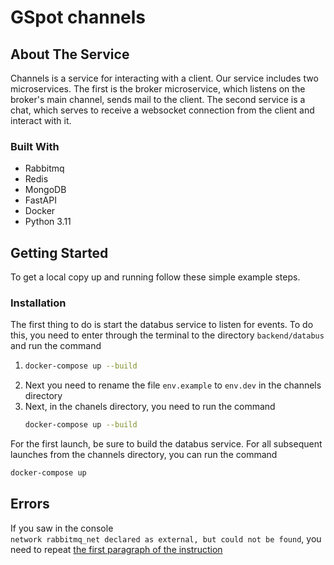 <a name="readme-channels"></a>
<h1>GSpot сhannels</h1>

<!-- PROJECT LOGO -->
<!-- TABLE OF CONTENTS -->

[//]: # ()
[//]: # (<details>)

[//]: # (  <summary> <b>Navigation</b></summary>)

[//]: # (  <ol>)

[//]: # (    <li>)

[//]: # (      <a href="#about-the-service">About The service</a> )

[//]: # (    </li>)

[//]: # (    <li>)

[//]: # (      <a href="#getting-started">Getting Started</a>)

[//]: # (      <ul>)

[//]: # (        <li><a href="#installation">Installation</a></li>)

[//]: # (      </ul>)

[//]: # (    </li>)

[//]: # (    <li><a href="#usage">Usage</a></li>)

[//]: # (    <li><a href="#acknowledgments">Acknowledgments</a></li>)

[//]: # (  </ol>)

[//]: # (</details>)



<!-- ABOUT THE SERVICE -->
## About The Service

Channels is a service for interacting with a client. Our service includes two microservices. The first is the broker microservice, which listens on the broker's main channel, sends mail to the client. 
The second service is a chat, which serves to receive a websocket connection from the client and interact with it.

### Built With

* Rabbitmq 
* Redis
* MongoDB
* FastAPI
* Docker
* Python 3.11

<!-- GETTING STARTED -->
## Getting Started

To get a local copy up and running follow these simple example steps.


### Installation

The first thing to do is start the databus service to listen for events. To do this, you need to enter through the terminal to the directory `backend/databus` and run the command
1. ```sh
   docker-compose up --build
   ```
2. Next you need to rename the file `env.example` to `env.dev` in the channels directory
3. Next, in the chanels directory, you need to run the command
   ```sh
   docker-compose up --build
   ```
For the first launch, be sure to build the databus service. For all subsequent launches from the channels directory, you can run the command
   ```sh
   docker-compose up
   ```


[//]: # (<!-- USAGE EXAMPLES -->)

[//]: # (## Usage)

[//]: # ()
[//]: # (In order for the client to connect to this service, you need to make a websocket connection to ...)

[//]: # ()
[//]: # (<p align="right">&#40;<a href="#readme-top">back to top</a>&#41;</p>)


<!-- ERORORS -->
## Errors
If you saw in the console  
`network rabbitmq_net declared as external, but could not be found`,  you need to repeat  <a href="#installation"> the first paragraph of the instruction </a>








